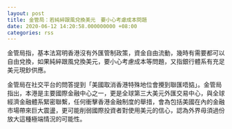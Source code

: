 ```yaml
---
layout: post
title: 金管局：若純綷跟風兌換美元　要小心考慮成本問題
date: 2020-06-12 14:20:58.000000000 +08:00
categories: rss
---
```


金管局指，基本法寫明香港沒有外匯管制政策，資金自由流動，幾時有需要都可以自由兌換，如果純綷跟風兌換美元，要小心考慮成本等問題，又指銀行體系有充足美元現鈔供應。

金管局在社交平台的問答提到「美國取消香港特殊地位會攪到聯匯唔掂」。金管局指出，本港是主要國際金融中心之一，更是全球第三大美元外匯交易中心，與全球經濟金融體系緊密聯繫，任何衝擊香港金融制度的舉措，會為包括美國在內的金融市場帶來巨大震盪，更可能削弱國際投資者對使用美元的信心，認為外界毋須過份放大這種極端情況的可能性。
